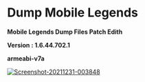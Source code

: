 # Dump Mobile Legends
**Mobile Legends Dump Files Patch Edith**

**Version : 1.6.44.702.1**

**armeabi-v7a**

<a href="https://ibb.co/RbNCyRP"><img src="https://i.ibb.co/QQk6dyn/Screenshot-20211231-003848.jpg" alt="Screenshot-20211231-003848" border="0"></a>
